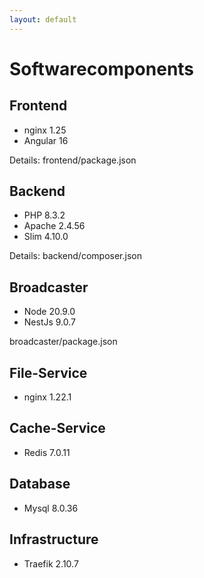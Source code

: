 ```yaml
---
layout: default
---
```


# Softwarecomponents

## Frontend

* nginx 1.25
* Angular 16

Details: frontend/package.json

## Backend

* PHP 8.3.2
* Apache 2.4.56
* Slim 4.10.0

Details: backend/composer.json

## Broadcaster

* Node 20.9.0
* NestJs 9.0.7

broadcaster/package.json

## File-Service

* nginx 1.22.1

## Cache-Service

* Redis 7.0.11

## Database

* Mysql 8.0.36

## Infrastructure

* Traefik 2.10.7